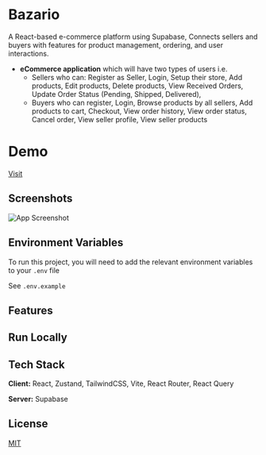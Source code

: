 # Bazario

A React-based e-commerce platform using Supabase, Connects sellers and buyers with features for product management, ordering, and user interactions.

- **eCommerce application** which will have two types of users i.e.
	+ Sellers who can: Register as Seller, Login, Setup their store, Add products, Edit products, Delete products, View Received Orders, Update Order Status (Pending, Shipped, Delivered),
	+ Buyers who can register, Login, Browse products by all sellers, Add products to cart, Checkout, View order history, View order status, Cancel order, View seller profile, View seller products

# Demo

[Visit](https://bazario.vercel.app/)

## Screenshots

![App Screenshot](https://via.placeholder.com/468x300?text=App+Screenshot+Here)

## Environment Variables

To run this project, you will need to add the relevant environment variables to your `.env` file

See `.env.example`

## Features

## Run Locally


## Tech Stack

**Client:** React, Zustand, TailwindCSS, Vite, React Router, React Query

**Server:** Supabase

## License

[MIT](https://choosealicense.com/licenses/mit/)

